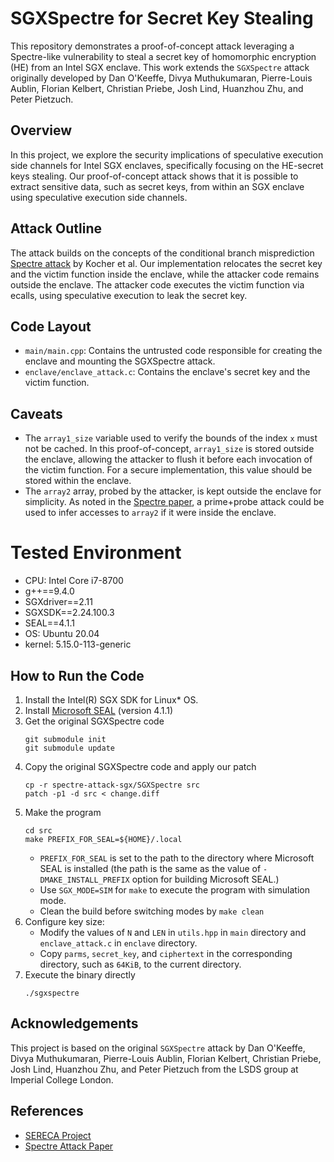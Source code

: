 # SGXSpectre for Secret Key Stealing
This repository demonstrates a proof-of-concept attack leveraging a Spectre-like vulnerability to steal a secret key of homomorphic encryption (HE) from an Intel SGX enclave. This work extends the `SGXSpectre` attack originally developed by Dan O'Keeffe, Divya Muthukumaran, Pierre-Louis Aublin, Florian Kelbert, Christian Priebe, Josh Lind, Huanzhou Zhu, and Peter Pietzuch.

## Overview
In this project, we explore the security implications of speculative execution side channels for Intel SGX enclaves, specifically focusing on the HE-secret keys stealing. Our proof-of-concept attack shows that it is possible to extract sensitive data, such as secret keys, from within an SGX enclave using speculative execution side channels.

## Attack Outline
The attack builds on the concepts of the conditional branch misprediction [Spectre attack](https://spectreattack.com/spectre.pdf) by Kocher et al. Our implementation relocates the secret key and the victim function inside the enclave, while the attacker code remains outside the enclave. The attacker code executes the victim function via ecalls, using speculative execution to leak the secret key.

## Code Layout
* `main/main.cpp`: Contains the untrusted code responsible for creating the enclave and mounting the SGXSpectre attack.
* `enclave/enclave_attack.c`: Contains the enclave's secret key and the victim function.

## Caveats
* The `array1_size` variable used to verify the bounds of the index `x` must not be cached. In this proof-of-concept, `array1_size` is stored outside the enclave, allowing the attacker to flush it before each invocation of the victim function. For a secure implementation, this value should be stored within the enclave.
* The `array2` array, probed by the attacker, is kept outside the enclave for simplicity. As noted in the [Spectre paper](https://spectreattack.com/spectre.pdf), a prime+probe attack could be used to infer accesses to `array2` if it were inside the enclave.

# Tested Environment
* CPU: Intel Core i7-8700
* g++==9.4.0
* SGXdriver==2.11
* SGXSDK==2.24.100.3
* SEAL==4.1.1
* OS: Ubuntu 20.04
* kernel: 5.15.0-113-generic

## How to Run the Code
1. Install the Intel(R) SGX SDK for Linux* OS.
2. Install [Microsoft SEAL](https://github.com/Microsoft/SEAL.git) (version 4.1.1)
3. Get the original SGXSpectre code
   ```terminal
   git submodule init
   git submodule update
   ```
4. Copy the original SGXSpectre code and apply our patch
   ```terminal
   cp -r spectre-attack-sgx/SGXSpectre src
   patch -p1 -d src < change.diff
   ```
5. Make the program
   ```terminal
   cd src
   make PREFIX_FOR_SEAL=${HOME}/.local
   ```
   * `PREFIX_FOR_SEAL` is set to the path to the directory where Microsoft SEAL is installed (the path is the same as the value of `-DMAKE_INSTALL_PREFIX` option for building Microsoft SEAL.)
   * Use `SGX_MODE=SIM` for `make` to execute the program with simulation mode.
   * Clean the build before switching modes by `make clean`
6. Configure key size:
   * Modify the values of `N` and `LEN` in `utils.hpp` in `main` directory and `enclave_attack.c` in `enclave` directory.
   * Copy `parms`, `secret_key`, and `ciphertext` in the corresponding directory, such as `64KiB`, to the current directory.
7. Execute the binary directly
   ```terminal
   ./sgxspectre
   ```

## Acknowledgements
This project is based on the original `SGXSpectre` attack by Dan O'Keeffe, Divya Muthukumaran, Pierre-Louis Aublin, Florian Kelbert, Christian Priebe, Josh Lind, Huanzhou Zhu, and Peter Pietzuch from the LSDS group at Imperial College London.

## References
- [SERECA Project](https://lsds.doc.ic.ac.uk/projects/sereca)
- [Spectre Attack Paper](https://spectreattack.com/spectre.pdf)


